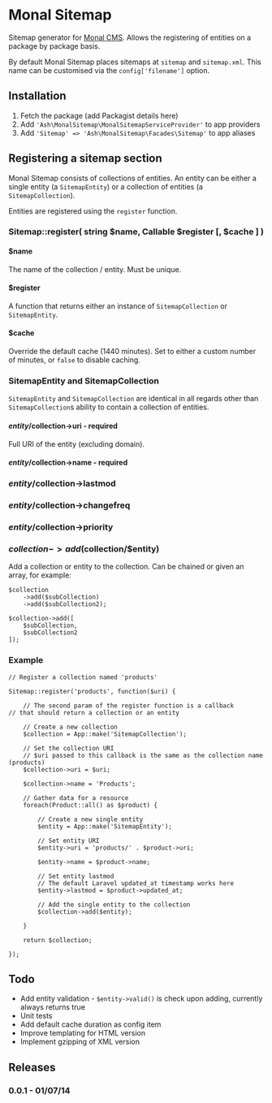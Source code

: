 # Monal Sitemap

Sitemap generator for [Monal CMS](https://github.com/arranjacques/monal). Allows the registering of entities on a package by package basis.

By default Monal Sitemap places sitemaps at `sitemap` and `sitemap.xml`. This name can be customised via the `config['filename']` option.

## Installation

1. Fetch the package (add Packagist details here)
2. Add `'Ash\MonalSitemap\MonalSitemapServiceProvider'` to app providers
3. Add `'Sitemap' => 'Ash\MonalSitemap\Facades\Sitemap'` to app aliases

## Registering a sitemap section

Monal Sitemap consists of collections of entities. An entity can be either a single entity (a `SitemapEntity`) or a collection of entities (a `SitemapCollection`).

Entities are registered using the `register` function.

### Sitemap::register( string $name, Callable $register [, $cache ] )

#### $name
The name of the collection / entity. Must be unique.

#### $register
A function that returns either an instance of `SitemapCollection` or `SitemapEntity`.

#### $cache
Override the default cache (1440 minutes). Set to either a custom number of minutes, or `false` to disable caching.

### SitemapEntity and SitemapCollection
`SitemapEntity` and `SitemapCollection` are identical in all regards other than `SitemapCollection`s ability to contain a collection of entities.

#### $entity/$collection->uri - required
Full URI of the entity (excluding domain).

#### $entity/$collection->name - required

### $entity/$collection->lastmod

### $entity/$collection->changefreq

### $entity/$collection->priority

### $collection->add($collection/$entity)
Add a collection or entity to the collection. Can be chained or given an array, for example:

	$collection
		->add($subCollection)
		->add($subCollection2);
		
	$collection->add([
		$subCollection,
		$subCollection2
	]);

### Example

	// Register a collection named 'products'
	
	Sitemap::register('products', function($uri) {
	
		// The second param of the register function is a callback
	// that should return a collection or an entity
		
		// Create a new collection
		$collection = App::make('SitemapCollection');
		
		// Set the collection URI
		// $uri passed to this callback is the same as the collection name (products)
		$collection->uri = $uri;
		
		$collection->name = 'Products';
	
		// Gather data for a resource	
		foreach(Product::all() as $product) {
			
			// Create a new single entity
			$entity = App::make('SitemapEntity');
			
			// Set entity URI
			$entity->uri = 'products/' . $product->uri;
			
			$entity->name = $product->name;
			
			// Set entity lastmod
			// The default Laravel updated_at timestamp works here
			$entity->lastmod = $product->updated_at;
			
			// Add the single entity to the collection
			$collection->add($entity);
			
		}

		return $collection;
	
	});

## Todo
- Add entity validation - `$entity->valid()` is check upon adding, currently always returns true
- Unit tests
- Add default cache duration as config item
- Improve templating for HTML version
- Implement gzipping of XML version

## Releases

### 0.0.1 - 01/07/14